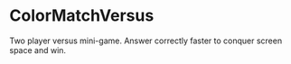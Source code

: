# ColorMatchVersus
Two player versus mini-game. Answer correctly faster to conquer screen space and win. 
